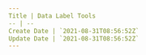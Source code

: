 ```yaml
---
Title | Data Label Tools
-- | --
Create Date | `2021-08-31T08:56:52Z`
Update Date | `2021-08-31T08:56:52Z`
---
```


